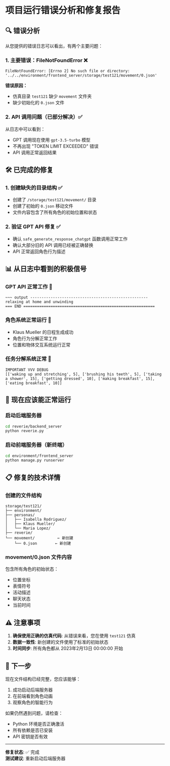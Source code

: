 # 项目运行错误分析和修复报告

## 🔍 错误分析

从您提供的错误日志可以看出，有两个主要问题：

### 1. 主要错误：FileNotFoundError ❌
```
FileNotFoundError: [Errno 2] No such file or directory: '../../environment/frontend_server/storage/test121/movement/0.json'
```

**错误原因：**
- 仿真目录 `test121` 缺少 `movement` 文件夹
- 缺少初始化的 `0.json` 文件

### 2. API 调用问题（已部分解决）✅
从日志中可以看到：
- GPT 调用现在使用 `gpt-3.5-turbo` 模型
- 不再出现 "TOKEN LIMIT EXCEEDED" 错误
- API 调用正常返回结果

## 🛠️ 已完成的修复

### 1. 创建缺失的目录结构 ✅
- 创建了 `/storage/test121/movement/` 目录
- 创建了初始的 `0.json` 移动文件
- 文件内容包含了所有角色的初始位置和状态

### 2. 验证 GPT API 修复 ✅
- 确认 `safe_generate_response_chatgpt` 函数调用正常工作
- 确认大部分旧的 API 调用已经被正确替换
- API 正常返回角色行为描述

## 📊 从日志中看到的积极信号

### GPT API 正常工作 🎉
```
~~~ output ----------------------------------------------------
relaxing at home and unwinding 
=== END ==========================================================
```

### 角色系统正常运行 🎉
- Klaus Mueller 的日程生成成功
- 角色行为分解正常工作
- 位置和物体交互系统运行正常

### 任务分解系统正常 🎉
```
IMPORTANT VVV DEBUG
[['waking up and stretching', 5], ['brushing his teeth', 5], ['taking a shower', 15], ['getting dressed', 10], ['making breakfast', 15], ['eating breakfast', 10]]
```

## 🚀 现在应该能正常运行

### 启动后端服务器
```bash
cd reverie/backend_server
python reverie.py
```

### 启动前端服务器（新终端）
```bash
cd environment/frontend_server  
python manage.py runserver
```

## 📋 修复的技术详情

### 创建的文件结构
```
storage/test121/
├── environment/
├── personas/
│   ├── Isabella Rodriguez/
│   ├── Klaus Mueller/
│   └── Maria Lopez/
├── reverie/
└── movement/          ← 新创建
    └── 0.json        ← 新创建
```

### movement/0.json 文件内容
包含所有角色的初始状态：
- 位置坐标
- 表情符号
- 活动描述
- 聊天状态
- 当前时间

## ⚠️ 注意事项

1. **确保使用正确的仿真代码**: 从错误来看，您在使用 `test121` 仿真
2. **数据一致性**: 新创建的文件使用了标准的初始状态
3. **时间同步**: 所有角色都从 2023年2月13日 00:00:00 开始

## 🎯 下一步

现在文件结构已经完整，您应该能够：
1. 成功启动后端服务器
2. 在前端看到角色动画
3. 观察角色的智能行为

如果仍然遇到问题，请检查：
- Python 环境是否正确激活
- 所有依赖是否已安装
- API 密钥是否有效

---
**修复状态**: ✅ 完成  
**测试建议**: 重新启动后端服务器